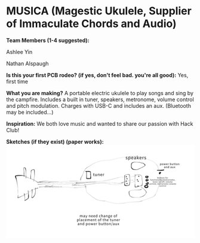 # MUSICA (Magestic Ukulele, Supplier of Immaculate Chords and Audio)

**Team Members (1-4 suggested):**

Ashlee Yin

Nathan Alspaugh

**Is this your first PCB rodeo? (if yes, don't feel bad. you're all good):** Yes, first time

**What you are making?**
A portable electric ukulele to play songs and sing by the campfire. Includes a built in tuner, speakers, metronome, volume control and pitch modulation. Charges with USB-C and includes an aux. (Bluetooth may be included...)

**Inspiration:** We both love music and wanted to share our passion with Hack Club!

**Sketches (if they exist) (paper works):**
![PICTURE OF A SUPER AWESOME UKULELE](../assets/musica.png)

